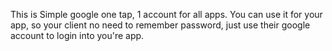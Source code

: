 This is Simple google one tap, 1 account for all apps.
You can use it for your app, so your client no need to remember password, just use their google account to login into you're app.
